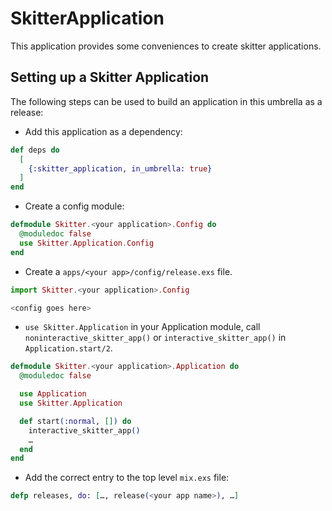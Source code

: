# SkitterApplication

This application provides some conveniences to create skitter applications.

## Setting up a Skitter Application

The following steps can be used to build an application in this umbrella as a
release:

- Add this application as a dependency:

```elixir
def deps do
  [
    {:skitter_application, in_umbrella: true}
  ]
end
```

- Create a config module:

```elixir
defmodule Skitter.<your application>.Config do
  @moduledoc false
  use Skitter.Application.Config
end
```

- Create a `apps/<your app>/config/release.exs` file.

```elixir
import Skitter.<your application>.Config

<config goes here>
```

- `use Skitter.Application` in your Application module, call
  `noninteractive_skitter_app()` or `interactive_skitter_app()` in
  `Application.start/2`.

```elixir
defmodule Skitter.<your application>.Application do
  @moduledoc false

  use Application
  use Skitter.Application

  def start(:normal, []) do
    interactive_skitter_app()
    …
  end
end
```

- Add the correct entry to the top level `mix.exs` file:

```elixir
defp releases, do: […, release(<your app name>), …]
```

